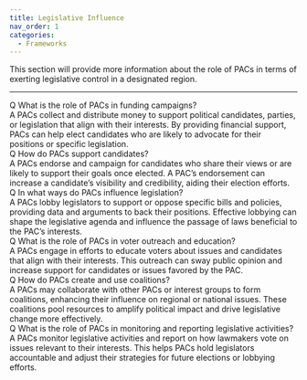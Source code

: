 ```yaml
---
title: Legislative Influence
nav_order: 1
categories:
  - Frameworks
---
```


This section will provide more information about the role of PACs in terms of exerting legislative control in a designated region.

--- 

<div class="qa-container">
  <div class="qa-item">
    <span class="label label-danger">Q</span>
    <span class="qa-text">What is the role of PACs in funding campaigns?</span>
  </div>

  <div class="qa-item">
    <span class="label label-success">A</span>
    <span class="qa-text">PACs collect and distribute money to support political candidates, parties, or legislation that align with their interests. By providing financial support, PACs can help elect candidates who are likely to advocate for their positions or specific legislation.</span>
  </div>

  <div class="qa-item">
    <span class="label label-danger">Q</span>
    <span class="qa-text">How do PACs support candidates?</span>
  </div>

  <div class="qa-item">
    <span class="label label-success">A</span>
    <span class="qa-text">PACs endorse and campaign for candidates who share their views or are likely to support their goals once elected. A PAC’s endorsement can increase a candidate’s visibility and credibility, aiding their election efforts.</span>
  </div>

  <div class="qa-item">
    <span class="label label-danger">Q</span>
    <span class="qa-text">In what ways do PACs influence legislation?</span>
  </div>

  <div class="qa-item">
    <span class="label label-success">A</span>
    <span class="qa-text">PACs lobby legislators to support or oppose specific bills and policies, providing data and arguments to back their positions. Effective lobbying can shape the legislative agenda and influence the passage of laws beneficial to the PAC’s interests.</span>
  </div>

  <div class="qa-item">
    <span class="label label-danger">Q</span>
    <span class="qa-text">What is the role of PACs in voter outreach and education?</span>
  </div>

  <div class="qa-item">
    <span class="label label-success">A</span>
    <span class="qa-text">PACs engage in efforts to educate voters about issues and candidates that align with their interests. This outreach can sway public opinion and increase support for candidates or issues favored by the PAC.</span>
  </div>

  <div class="qa-item">
    <span class="label label-danger">Q</span>
    <span class="qa-text">How do PACs create and use coalitions?</span>
  </div>

  <div class="qa-item">
    <span class="label label-success">A</span>
    <span class="qa-text">PACs may collaborate with other PACs or interest groups to form coalitions, enhancing their influence on regional or national issues. These coalitions pool resources to amplify political impact and drive legislative change more effectively.</span>
  </div>

  <div class="qa-item">
    <span class="label label-danger">Q</span>
    <span class="qa-text">What is the role of PACs in monitoring and reporting legislative activities?</span>
  </div>

  <div class="qa-item">
    <span class="label label-success">A</span>
    <span class="qa-text">PACs monitor legislative activities and report on how lawmakers vote on issues relevant to their interests. This helps PACs hold legislators accountable and adjust their strategies for future elections or lobbying efforts.</span>
  </div>
</div>

